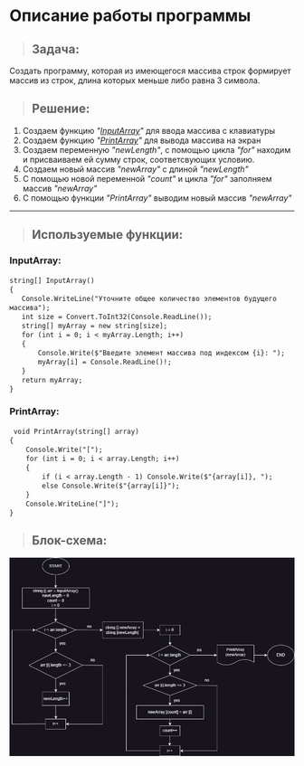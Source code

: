 
# Описание работы программы
>## Задача:
Создать программу, которая из имеющегося массива строк формирует массив из строк, длина которых меньше либо равна 3 символа.
>## Решение:
 1. Создаем функцию *"[InputArray](#inputarray)"* для ввода массива с клавиатуры
 2. Создаем функцию *"[PrintArray](#printarray)"* для вывода массива на экран
 3. Создаем переменную *"newLength"*, с помощью цикла *"for"* находим и присваиваем ей сумму строк, соответсвующих условию.
 4. Создаем новый массив *"newArray"* с длиной *"newLength"*
 5. С помощью новой переменной *"count"* и цикла *"for"* заполняем массив *"newArray"*
 6. С помощью функции *"PrintArray"* выводим новый массив *"newArray"*

---
>## Используемые функции:
 ### InputArray:
 ```
 string[] InputArray()
{
    Console.WriteLine("Уточните общее количество элементов будущего массива");
    int size = Convert.ToInt32(Console.ReadLine());
    string[] myArray = new string[size];
    for (int i = 0; i < myArray.Length; i++)
    {
        Console.Write($"Введите элемент массива под индексом {i}: ");
        myArray[i] = Console.ReadLine()!;
    }
    return myArray;
}
 ```
### PrintArray:
```
 void PrintArray(string[] array)
{
    Console.Write("[");
    for (int i = 0; i < array.Length; i++)
    {
        if (i < array.Length - 1) Console.Write($"{array[i]}, ");
        else Console.Write($"{array[i]}");
    }
    Console.WriteLine("]");
}
```
>## Блок-схема:
![](BlockDiagram.jpg)

